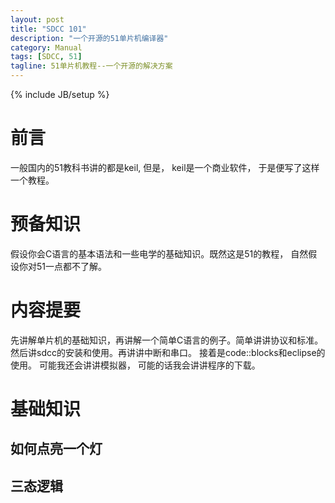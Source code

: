 ```yaml
---
layout: post
title: "SDCC 101"
description: "一个开源的51单片机编译器"
category: Manual 
tags: [SDCC, 51]
tagline: 51单片机教程--一个开源的解决方案
---
```

{% include JB/setup %}

# 前言
一般国内的51教科书讲的都是keil, 但是， keil是一个商业软件， 于是便写了这样一个教程。

# 预备知识
假设你会C语言的基本语法和一些电学的基础知识。既然这是51的教程， 自然假设你对51一点都不了解。

# 内容提要
先讲解单片机的基础知识，再讲解一个简单C语言的例子。简单讲讲协议和标准。
然后讲sdcc的安装和使用。再讲讲中断和串口。
接着是code::blocks和eclipse的使用。
可能我还会讲讲模拟器， 可能的话我会讲讲程序的下载。

# 基础知识
## 如何点亮一个灯

## 三态逻辑

